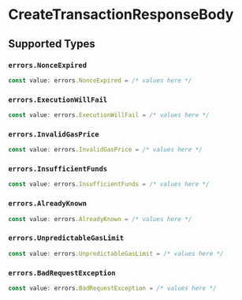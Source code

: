 # CreateTransactionResponseBody


## Supported Types

### `errors.NonceExpired`

```typescript
const value: errors.NonceExpired = /* values here */
```

### `errors.ExecutionWillFail`

```typescript
const value: errors.ExecutionWillFail = /* values here */
```

### `errors.InvalidGasPrice`

```typescript
const value: errors.InvalidGasPrice = /* values here */
```

### `errors.InsufficientFunds`

```typescript
const value: errors.InsufficientFunds = /* values here */
```

### `errors.AlreadyKnown`

```typescript
const value: errors.AlreadyKnown = /* values here */
```

### `errors.UnpredictableGasLimit`

```typescript
const value: errors.UnpredictableGasLimit = /* values here */
```

### `errors.BadRequestException`

```typescript
const value: errors.BadRequestException = /* values here */
```

